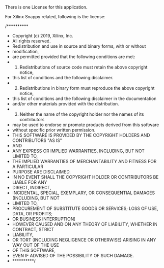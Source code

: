 There is one License for this application.


For Xilinx Snappy related, following is the license:

/**********
 * Copyright (c) 2019, Xilinx, Inc.
 * All rights reserved.
 * Redistribution and use in source and binary forms, with or without
 * modification,
 * are permitted provided that the following conditions are met:
 * 1. Redistributions of source code must retain the above copyright notice,
 * this list of conditions and the following disclaimer.
 * 2. Redistributions in binary form must reproduce the above copyright notice,
 * this list of conditions and the following disclaimer in the documentation
 * and/or other materials provided with the distribution.
 * 3. Neither the name of the copyright holder nor the names of its contributors
 * may be used to endorse or promote products derived from this software
 * without specific prior written permission.
 * THIS SOFTWARE IS PROVIDED BY THE COPYRIGHT HOLDERS AND CONTRIBUTORS "AS IS"
 * AND
 * ANY EXPRESS OR IMPLIED WARRANTIES, INCLUDING, BUT NOT LIMITED TO,
 * THE IMPLIED WARRANTIES OF MERCHANTABILITY AND FITNESS FOR A PARTICULAR
 * PURPOSE ARE DISCLAIMED.
 * IN NO EVENT SHALL THE COPYRIGHT HOLDER OR CONTRIBUTORS BE LIABLE FOR ANY
 * DIRECT, INDIRECT,
 * INCIDENTAL, SPECIAL, EXEMPLARY, OR CONSEQUENTIAL DAMAGES (INCLUDING, BUT NOT
 * LIMITED TO,
 * PROCUREMENT OF SUBSTITUTE GOODS OR SERVICES; LOSS OF USE, DATA, OR PROFITS;
 * OR BUSINESS INTERRUPTION)
 * HOWEVER CAUSED AND ON ANY THEORY OF LIABILITY, WHETHER IN CONTRACT, STRICT
 * LIABILITY,
 * OR TORT (INCLUDING NEGLIGENCE OR OTHERWISE) ARISING IN ANY WAY OUT OF THE USE
 * OF THIS SOFTWARE,
 * EVEN IF ADVISED OF THE POSSIBILITY OF SUCH DAMAGE.
 * **********/
